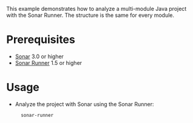 This example demonstrates how to analyze a multi-module Java project with the Sonar Runner.
The structure is the same for every module.

Prerequisites
=============
* [Sonar](http://www.sonarsource.org/downloads/) 3.0 or higher
* [Sonar Runner](http://docs.codehaus.org/display/SONAR/Installing+and+Configuring+Sonar+Runner) 1.5 or higher

Usage
=====
* Analyze the project with Sonar using the Sonar Runner:

        sonar-runner
